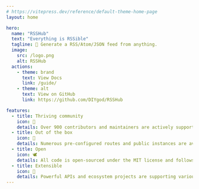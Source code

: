 ```yaml
---
# https://vitepress.dev/reference/default-theme-home-page
layout: home

hero:
  name: "RSSHub"
  text: "Everything is RSSible"
  tagline: 🧡 Generate a RSS/Atom/JSON feed from anything.
  image:
    src: /logo.png
    alt: RSSHub
  actions:
    - theme: brand
      text: View Docs
      link: /guide/
    - theme: alt
      text: View on GitHub
      link: https://github.com/DIYgod/RSSHub

features:
  - title: Thriving community
    icon: 🌿
    details: Over 900 contributors and maintainers are actively supporting RSSHub.
  - title: Out of the box
    icon: 🥳
    details: Numerous pre-configured routes and public instances are available for immediate use.
  - title: Open
    icon: 🕊️
    details: All code is open-sourced under the MIT license and follows open standards and protocols.
  - title: Extensible
    icon: 🧩
    details: Powerful APIs and ecosystem projects are supporting various scenarios.
---
```


